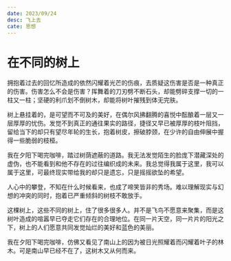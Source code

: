 ```yaml
---
date: 2023/09/24
desc: 飞上去
cate: 思想
---
```


# 在不同的树上

拥抱着过去的回忆所造成的依然闪耀着光芒的伤痕，去质疑这伤害是否是一种真正的伤害。伤害怎么不会是伤害？挥舞着的刀刃劈不断石头，却能劈碎支撑一切的一柱又一柱；坚硬的利爪划不倒树木，却能将树叶摧残到体无完肤。

树上悬挂着的，是可望而不可及的美好，在偶尔风拂翻腾的喜悦中酝酿着一层又一层厚厚的忧伤。发觉不到真正的通往果实的路径，捷径又早已被厚厚的枝叶阻挡，留给当下的却只有望尽年轮的生长，抱着树皮，擦破脖颈，在少许的自由伸展中握得一些脆弱的枝桠。

我在夕阳下喝完咖啡，踏过树荫遮蔽的道路。我无法发觉陌生的脸庞下潜藏深处的虚伪，也不能看到和他不存在的过往编织成的未来。我总觉得我属于这里，我可以属于这里，可最终现实带给我的却只是遗忘，只是摇摇欲坠的希望。

人心中的攀登，不知在什么时候看来，也成了啼笑皆非的秀场。难以理解现实与幻想的冲突的同时，抱着已严重倾斜的树枝不敢放手。

这棵树上，这些不同的树上，住了很多很多人。并不是飞鸟不愿意来聚集，而是这树叶造成的喧嚣早已夺走它们存在的合理地位。在同一片天空，同一片片的阳光之下，树上的人们愿意共同发觉灿烂的美好和蓝色的美丽。

我在夕阳下喝完咖啡，仿佛又看见了南山上的因为被日光照耀着而闪耀着叶子的林木。可是南山早已经不在了，这树木又从何而来。
